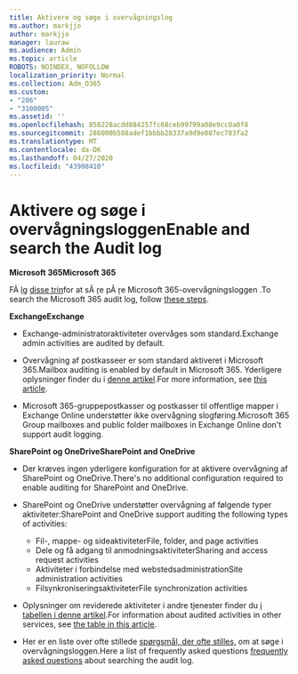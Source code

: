 ```yaml
---
title: Aktivere og søge i overvågningslog
ms.author: markjjo
author: markjjo
manager: lauraw
ms.audience: Admin
ms.topic: article
ROBOTS: NOINDEX, NOFOLLOW
localization_priority: Normal
ms.collection: Adm_O365
ms.custom:
- "286"
- "3100005"
ms.assetid: ''
ms.openlocfilehash: 858228acdd884257fc68ceb99799a08e9cc0a0f8
ms.sourcegitcommit: 286000b588adef1bbbb28337a9d9e087ec783fa2
ms.translationtype: MT
ms.contentlocale: da-DK
ms.lasthandoff: 04/27/2020
ms.locfileid: "43908410"
---
```

# <a name="enable-and-search-the-audit-log"></a><span data-ttu-id="b1028-102">Aktivere og søge i overvågningsloggen</span><span class="sxs-lookup"><span data-stu-id="b1028-102">Enable and search the Audit log</span></span>

<span data-ttu-id="b1028-103">**Microsoft 365**</span><span class="sxs-lookup"><span data-stu-id="b1028-103">**Microsoft 365**</span></span>

<span data-ttu-id="b1028-104">FÃ ̧lg [disse trin](https://docs.microsoft.com/office365/securitycompliance/search-the-audit-log-in-security-and-compliance#search-the-audit-log)for at sÃ ̧re pÃ ̧re Microsoft 365-overvågningsloggen .</span><span class="sxs-lookup"><span data-stu-id="b1028-104">To search the Microsoft 365 audit log, follow [these steps](https://docs.microsoft.com/office365/securitycompliance/search-the-audit-log-in-security-and-compliance#search-the-audit-log).</span></span>

<span data-ttu-id="b1028-105">**Exchange**</span><span class="sxs-lookup"><span data-stu-id="b1028-105">**Exchange**</span></span>

- <span data-ttu-id="b1028-106">Exchange-administratoraktiviteter overvåges som standard.</span><span class="sxs-lookup"><span data-stu-id="b1028-106">Exchange admin activities are audited by default.</span></span>

- <span data-ttu-id="b1028-107">Overvågning af postkasseer er som standard aktiveret i Microsoft 365.</span><span class="sxs-lookup"><span data-stu-id="b1028-107">Mailbox auditing is enabled by default in Microsoft 365.</span></span> <span data-ttu-id="b1028-108">Yderligere oplysninger finder du i [denne artikel](https://docs.microsoft.com/office365/securitycompliance/enable-mailbox-auditing).</span><span class="sxs-lookup"><span data-stu-id="b1028-108">For more information, see  [this article](https://docs.microsoft.com/office365/securitycompliance/enable-mailbox-auditing).</span></span>

- <span data-ttu-id="b1028-109">Microsoft 365-gruppepostkasser og postkasser til offentlige mapper i Exchange Online understøtter ikke overvågning slogføring.</span><span class="sxs-lookup"><span data-stu-id="b1028-109">Microsoft 365 Group mailboxes and public folder mailboxes in Exchange Online don't support audit logging.</span></span>

<span data-ttu-id="b1028-110">**SharePoint og OneDrive**</span><span class="sxs-lookup"><span data-stu-id="b1028-110">**SharePoint and OneDrive**</span></span>

- <span data-ttu-id="b1028-111">Der kræves ingen yderligere konfiguration for at aktivere overvågning af SharePoint og OneDrive.</span><span class="sxs-lookup"><span data-stu-id="b1028-111">There's no additional configuration required to enable auditing for SharePoint and OneDrive.</span></span>

- <span data-ttu-id="b1028-112">SharePoint og OneDrive understøtter overvågning af følgende typer aktiviteter:</span><span class="sxs-lookup"><span data-stu-id="b1028-112">SharePoint and OneDrive support auditing the following types of activities:</span></span>

    - <span data-ttu-id="b1028-113">Fil-, mappe- og sideaktiviteter</span><span class="sxs-lookup"><span data-stu-id="b1028-113">File, folder, and page activities</span></span>
    - <span data-ttu-id="b1028-114">Dele og få adgang til anmodningsaktiviteter</span><span class="sxs-lookup"><span data-stu-id="b1028-114">Sharing and access request activities</span></span>
    - <span data-ttu-id="b1028-115">Aktiviteter i forbindelse med webstedsadministration</span><span class="sxs-lookup"><span data-stu-id="b1028-115">Site administration activities</span></span>
    - <span data-ttu-id="b1028-116">Filsynkroniseringsaktiviteter</span><span class="sxs-lookup"><span data-stu-id="b1028-116">File synchronization activities</span></span>

- <span data-ttu-id="b1028-117">Oplysninger om reviderede aktiviteter i andre tjenester finder du [i tabellen i denne artikel](https://docs.microsoft.com/office365/securitycompliance/search-the-audit-log-in-security-and-compliance#audited-activities).</span><span class="sxs-lookup"><span data-stu-id="b1028-117">For information about audited activities in other services, see  [the table in this article](https://docs.microsoft.com/office365/securitycompliance/search-the-audit-log-in-security-and-compliance#audited-activities).</span></span>

- <span data-ttu-id="b1028-118">Her er en liste over ofte stillede [spørgsmål, der ofte stilles,](https://docs.microsoft.com/office365/securitycompliance/search-the-audit-log-in-security-and-compliance#frequently-asked-questions) om at søge i overvågningsloggen.</span><span class="sxs-lookup"><span data-stu-id="b1028-118">Here a list of frequently asked questions [frequently asked questions](https://docs.microsoft.com/office365/securitycompliance/search-the-audit-log-in-security-and-compliance#frequently-asked-questions) about searching the audit log.</span></span>